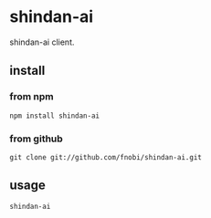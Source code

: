 shindan-ai
==============

shindan-ai client.

## install

### from npm

```
npm install shindan-ai
```

### from github

```
git clone git://github.com/fnobi/shindan-ai.git
```

## usage

```
shindan-ai
```
